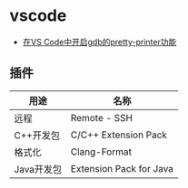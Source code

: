 # vscode
* [在VS Code中开启gdb的pretty-printer功能](https://blog.csdn.net/yanxiangtianji/article/details/80579236)

## 插件
| 用途 | 名称 |
| - | - |
| 远程 | Remote - SSH |
| C++开发包 | C/C++ Extension Pack |
| 格式化 | Clang-Format |
| Java开发包 | Extension Pack for Java |
